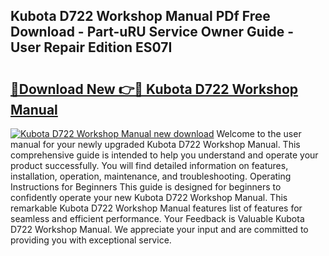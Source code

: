 ## Kubota D722 Workshop Manual PDf Free Download - Part-uRU Service Owner Guide - User Repair Edition ES07I

# <h2><a href="http://bc29995.oget.top/?id=Kubota+D722+Workshop+Manual">🔗Download New 👉🔴 Kubota D722 Workshop Manual</a></h2>

[![Kubota D722 Workshop Manual new download](https://i.imgur.com/5g1atiW.png)](http://bc29995.oget.top/?id=Kubota+D722+Workshop+Manual)
Welcome to the user manual for your newly upgraded Kubota D722 Workshop Manual. This comprehensive guide is intended to help you understand and operate your product successfully. You will find detailed information on features, installation, operation, maintenance, and troubleshooting. Operating Instructions for Beginners This guide is designed for beginners to confidently operate your new Kubota D722 Workshop Manual. This remarkable Kubota D722 Workshop Manual features list of features for seamless and efficient performance. Your Feedback is Valuable Kubota D722 Workshop Manual. We appreciate your input and are committed to providing you with exceptional service.
